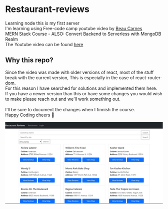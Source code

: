 # Restaurant-reviews


Learning node this is my first server
<br>
I'm learning using Free-code camp youtube video by [Beau Carnes](https://github.com/beaucarnes) <br>
MERN Stack Course - ALSO: Convert Backend to Serverless with MongoDB Realm <br>
The Youtube video can be found [here](https://www.youtube.com/watch?v=mrHNSanmqQ4)<br>

## Why this repo? 

Since the video was made with older versions of react, most of the stuff break with the current version, This is especially in the case of react-router-dom.<br>
For this reason I have searched for solutions and implemented them here.<br>
If you have a newer version than this or have some changes you would wish to make please reach out and we'll work something out.<br>
<br>
I'll be sure to document the changes when I finnish the course.
<br>
Happy Coding cheers 🥂 

![img](./frontend/public/screenshot2.jpg)

